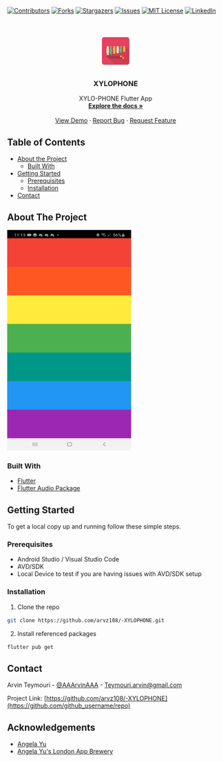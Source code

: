 <!--
*** Thanks for checking out this README Template. If you have a suggestion that would
*** make this better, please fork the repo and create a pull request or simply open
*** an issue with the tag "enhancement".
*** Thanks again! Now go create something AMAZING! :D
***
***
***
*** To avoid retyping too much info. Do a search and replace for the following:
*** github_username, repo, twitter_handle, email
-->





<!-- PROJECT SHIELDS -->
<!--
*** I'm using markdown "reference style" links for readability.
*** Reference links are enclosed in brackets [ ] instead of parentheses ( ).
*** See the bottom of this document for the declaration of the reference variables
*** for contributors-url, forks-url, etc. This is an optional, concise syntax you may use.
*** https://www.markdownguide.org/basic-syntax/#reference-style-links
-->
[![Contributors][contributors-shield]][contributors-url]
[![Forks][forks-shield]][forks-url]
[![Stargazers][stars-shield]][stars-url]
[![Issues][issues-shield]][issues-url]
[![MIT License][license-shield]][license-url]
[![LinkedIn][linkedin-shield]][linkedin-url]



<!-- PROJECT LOGO -->
<br />
<p align="center">
  <a href="https://github.com/github_username/repo">
    <img src="images/ic_launcher-web.png" alt="" width="80" height="80">
  </a>

  <h3 align="center">XYLOPHONE</h3>

  <p align="center">
    XYLO-PHONE Flutter App
    <br />
    <a href="https://github.com/arvz108/-XYLOPHONE/"><strong>Explore the docs »</strong></a>
    <br />
    <br />
    <a href="https://github.com/arvz108/-XYLOPHONE/">View Demo</a>
    ·
    <a href="https://github.com/arvz108/-XYLOPHONE/issues">Report Bug</a>
    ·
    <a href="https://github.com/arvz108/-XYLOPHONE/issues">Request Feature</a>
  </p>
</p>



<!-- TABLE OF CONTENTS -->
## Table of Contents

* [About the Project](#about-the-project)
  * [Built With](#built-with)
* [Getting Started](#getting-started)
  * [Prerequisites](#prerequisites)
  * [Installation](#installation)
* [Contact](#contact)




<!-- ABOUT THE PROJECT -->
## About The Project

<p align="left">
  <a href="https://github.com/github_username/repo">
    <img src="images/Screenshot_20200621-111325.jpg" alt="" width="288" height="512">
  </a>
<p/a>


### Built With

* [Flutter](https://github.com/flutter/flutter)
* [Flutter Audio Package](https://pub.dev/packages/audioplayers)


<!-- GETTING STARTED -->
## Getting Started

To get a local copy up and running follow these simple steps.

### Prerequisites


* Android Studio / Visual Studio Code 
* AVD/SDK
* Local Device to test if you are having issues with AVD/SDK setup


### Installation
 
1. Clone the repo
```sh
git clone https://github.com/arvz108/-XYLOPHONE.git
```
2. Install referenced packages
```sh
flutter pub get
```




<!-- CONTACT -->
## Contact

Arvin Teymouri - [@AAArvinAAA](https://twitter.com/@AAArvinAAA) - Teymouri.arvin@gmail.com

Project Link: [https://github.com/arvz108/-XYLOPHONE](https://github.com/github_username/repo)



<!-- ACKNOWLEDGEMENTS -->
## Acknowledgements

* [Angela Yu](https://github.com/angelabauer)
* [Angela Yu's London App Brewery](https://www.appbrewery.co/courses/)



<!-- MARKDOWN LINKS & IMAGES -->
<!-- https://www.markdownguide.org/basic-syntax/#reference-style-links -->
[contributors-shield]: https://img.shields.io/github/contributors/othneildrew/Best-README-Template.svg?style=flat-square
[contributors-url]: https://github.com/othneildrew/Best-README-Template/graphs/contributors
[forks-shield]: https://img.shields.io/github/forks/othneildrew/Best-README-Template.svg?style=flat-square
[forks-url]: https://github.com/othneildrew/Best-README-Template/network/members
[stars-shield]: https://img.shields.io/github/stars/othneildrew/Best-README-Template.svg?style=flat-square
[stars-url]: https://github.com/othneildrew/Best-README-Template/stargazers
[issues-shield]: https://img.shields.io/github/issues/othneildrew/Best-README-Template.svg?style=flat-square
[issues-url]: https://github.com/othneildrew/Best-README-Template/issues
[license-shield]: https://img.shields.io/github/license/othneildrew/Best-README-Template.svg?style=flat-square
[license-url]: https://github.com/othneildrew/Best-README-Template/blob/master/LICENSE.txt
[linkedin-shield]: https://img.shields.io/badge/-LinkedIn-black.svg?style=flat-square&logo=linkedin&colorB=555
[linkedin-url]: https://linkedin.com/in/othneildrew
[product-screenshot]: images/screenshot.png

